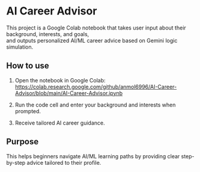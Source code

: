 # AI Career Advisor

This project is a Google Colab notebook that takes user input about their background, interests, and goals,  
and outputs personalized AI/ML career advice based on Gemini logic simulation.

## How to use

1. Open the notebook in Google Colab:  
   https://colab.research.google.com/github/anmol6996/AI-Career-Advisor/blob/main/AI-Career-Advisor.ipynb  

2. Run the code cell and enter your background and interests when prompted.  

3. Receive tailored AI career guidance.

## Purpose

This helps beginners navigate AI/ML learning paths by providing clear step-by-step advice tailored to their profile.
